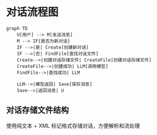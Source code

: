# 对话流程图

```mermaid
graph TD
    U[用户] --> M[发送消息]
    M --> IF{是否为新对话}
    IF -->|是| Create[创建新对话]
    IF -->|否| FindFile[查找对话文件]
    Create-->|创建对话存储文件| CreateFile[创建对话存储文件]
    CreateFile-->|创建成功| LLM[调用模型]
    FindFile-->|查找成功| LLM

    LLM-->|模型返回| Save[保存消息]
    Save-->|返回消息| U
```

## 对话存储文件结构

使用纯文本 + XML 标记格式存储对话，方便解析和流处理
